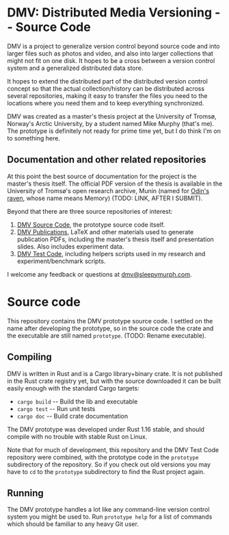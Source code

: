 DMV: Distributed Media Versioning -- Source Code
==================================================

DMV is a project to generalize version control beyond source code and into
larger files such as photos and video, and also into larger collections that
might not fit on one disk. It hopes to be a cross between a version control
system and a generalized distributed data store.

It hopes to extend the distributed part of the distributed version control
concept so that the actual collection/history can be distributed across several
repositories, making it easy to transfer the files you need to the locations
where you need them and to keep everything synchronized.

DMV was created as a master's thesis project at the University of Tromsø,
Norway's Arctic University, by a student named Mike Murphy (that's me). The
prototype is definitely not ready for prime time yet, but I do think I'm on to
something here.


Documentation and other related repositories
--------------------------------------------------

At this point the best source of documentation for the project is the master's
thesis itself. The official PDF version of the thesis is available in the
University of Tromsø's open research archive, Munin (named for [Odin's raven](
https://en.wikipedia.org/wiki/Huginn_and_Muninn), whose name means Memory)
(TODO: LINK, AFTER I SUBMIT).

Beyond that there are three source repositories of interest:

1. [DMV Source Code]( https://github.com/sleepymurph/dmv), the prototype source
   code itself.
2. [DMV Publications]( https://github.com/sleepymurph/dmv-publications), LaTeX
   and other materials used to generate publication PDFs, including the master's
   thesis itself and presentation slides. Also includes experiment data.
3. [DMV Test Code]( https://github.com/sleepymurph/dmv-test-code), including
   helpers scripts used in my research and experiment/benchmark scripts.

I welcome any feedback or questions at <dmv@sleepymurph.com>.


Source code
==================================================

This repository contains the DMV prototype source code. I settled on the name
after developing the prototype, so in the source code the crate and the
executable are still named `prototype`. (TODO: Rename executable).


Compiling
--------------------------------------------------

DMV is written in Rust and is a Cargo library+binary crate. It is not published
in the Rust crate registry yet, but with the source downloaded it can be built
easily enough with the standard Cargo targets:

- `cargo build` -- Build the lib and executable
- `cargo test` -- Run unit tests
- `cargo doc` -- Build crate documentation

The DMV prototype was developed under Rust 1.16 stable, and should compile with
no trouble with stable Rust on Linux.

Note that for much of development, this repository and the DMV Test Code
repository were combined, with the prototype code in the `prototype`
subdirectory of the repository. So if you check out old versions you may have to
`cd` to the `prototype` subdirectory to find the Rust project again.


Running
--------------------------------------------------

The DMV prototype handles a lot like any command-line version control system you
might be used to. Run `prototype help` for a list of commands which should be
familiar to any heavy Git user.
